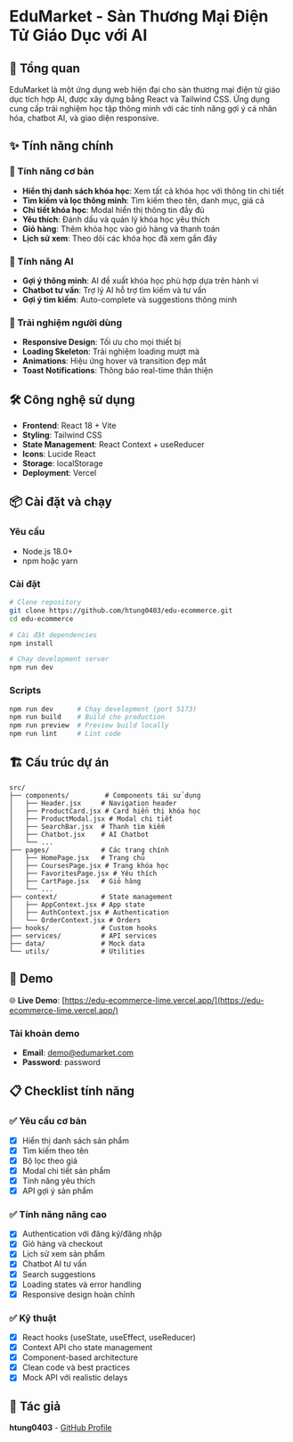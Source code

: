 # EduMarket - Sàn Thương Mại Điện Tử Giáo Dục với AI

## 🚀 Tổng quan

EduMarket là một ứng dụng web hiện đại cho sàn thương mại điện tử giáo dục tích hợp AI, được xây dựng bằng React và Tailwind CSS. Ứng dụng cung cấp trải nghiệm học tập thông minh với các tính năng gợi ý cá nhân hóa, chatbot AI, và giao diện responsive.

## ✨ Tính năng chính

### 🎯 Tính năng cơ bản
- **Hiển thị danh sách khóa học**: Xem tất cả khóa học với thông tin chi tiết
- **Tìm kiếm và lọc thông minh**: Tìm kiếm theo tên, danh mục, giá cả
- **Chi tiết khóa học**: Modal hiển thị thông tin đầy đủ
- **Yêu thích**: Đánh dấu và quản lý khóa học yêu thích
- **Giỏ hàng**: Thêm khóa học vào giỏ hàng và thanh toán
- **Lịch sử xem**: Theo dõi các khóa học đã xem gần đây

### 🤖 Tính năng AI
- **Gợi ý thông minh**: AI đề xuất khóa học phù hợp dựa trên hành vi
- **Chatbot tư vấn**: Trợ lý AI hỗ trợ tìm kiếm và tư vấn
- **Gợi ý tìm kiếm**: Auto-complete và suggestions thông minh

### 📱 Trải nghiệm người dùng
- **Responsive Design**: Tối ưu cho mọi thiết bị
- **Loading Skeleton**: Trải nghiệm loading mượt mà
- **Animations**: Hiệu ứng hover và transition đẹp mắt
- **Toast Notifications**: Thông báo real-time thân thiện

## 🛠️ Công nghệ sử dụng

- **Frontend**: React 18 + Vite
- **Styling**: Tailwind CSS
- **State Management**: React Context + useReducer
- **Icons**: Lucide React
- **Storage**: localStorage
- **Deployment**: Vercel

## 📦 Cài đặt và chạy

### Yêu cầu
- Node.js 18.0+
- npm hoặc yarn

### Cài đặt
```bash
# Clone repository
git clone https://github.com/htung0403/edu-ecommerce.git
cd edu-ecommerce

# Cài đặt dependencies
npm install

# Chạy development server
npm run dev
```

### Scripts
```bash
npm run dev      # Chạy development (port 5173)
npm run build    # Build cho production
npm run preview  # Preview build locally
npm run lint     # Lint code
```

## 🏗️ Cấu trúc dự án

```
src/
├── components/         # Components tái sử dụng
│   ├── Header.jsx     # Navigation header
│   ├── ProductCard.jsx # Card hiển thị khóa học
│   ├── ProductModal.jsx # Modal chi tiết
│   ├── SearchBar.jsx  # Thanh tìm kiếm
│   ├── Chatbot.jsx    # AI Chatbot
│   └── ...
├── pages/             # Các trang chính
│   ├── HomePage.jsx   # Trang chủ
│   ├── CoursesPage.jsx # Trang khóa học
│   ├── FavoritesPage.jsx # Yêu thích
│   ├── CartPage.jsx   # Giỏ hàng
│   └── ...
├── context/           # State management
│   ├── AppContext.jsx # App state
│   ├── AuthContext.jsx # Authentication
│   └── OrderContext.jsx # Orders
├── hooks/             # Custom hooks
├── services/          # API services
├── data/              # Mock data
└── utils/             # Utilities
```

## 🎯 Demo

🌐 **Live Demo**: [https://edu-ecommerce-lime.vercel.app/](https://edu-ecommerce-lime.vercel.app/)

### Tài khoản demo
- **Email**: demo@edumarket.com  
- **Password**: password

## 📋 Checklist tính năng

### ✅ Yêu cầu cơ bản
- [x] Hiển thị danh sách sản phẩm
- [x] Tìm kiếm theo tên
- [x] Bộ lọc theo giá
- [x] Modal chi tiết sản phẩm
- [x] Tính năng yêu thích
- [x] API gợi ý sản phẩm

### ✅ Tính năng nâng cao
- [x] Authentication với đăng ký/đăng nhập
- [x] Giỏ hàng và checkout
- [x] Lịch sử xem sản phẩm
- [x] Chatbot AI tư vấn
- [x] Search suggestions
- [x] Loading states và error handling
- [x] Responsive design hoàn chỉnh

### ✅ Kỹ thuật
- [x] React hooks (useState, useEffect, useReducer)
- [x] Context API cho state management
- [x] Component-based architecture
- [x] Clean code và best practices
- [x] Mock API với realistic delays

## 👨‍ Tác giả

**htung0403** - [GitHub Profile](https://github.com/htung0403)

